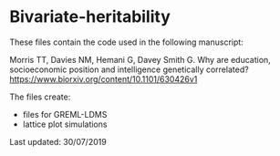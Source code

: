 # Bivariate-heritability
These files contain the code used in the following manuscript: 

Morris TT, Davies NM, Hemani G, Davey Smith G. Why are education, socioeconomic position and intelligence genetically correlated?
https://www.biorxiv.org/content/10.1101/630426v1

The files create:
- files for GREML-LDMS
- lattice plot simulations 

Last updated: 30/07/2019
